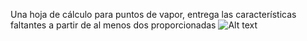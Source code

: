 Una hoja de cálculo para puntos de vapor, entrega las características faltantes a partir de al menos dos proporcionadas
![Alt text](Screenshot_20190507_101721.png?raw=true "Title")
